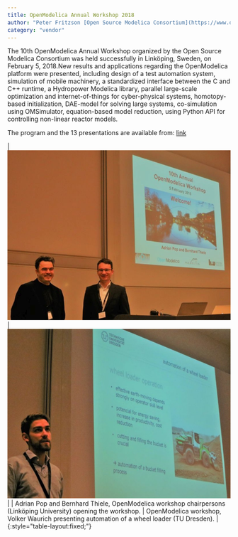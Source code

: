 ```yaml
---
title: OpenModelica Annual Workshop 2018
author: "Peter Fritzson [Open Source Modelica Consortium](https://www.openmodelica.org/)"
category: "vendor"
---
```


The 10th OpenModelica Annual Workshop organized by the Open Source Modelica Consortium
was held successfully in Linköping, Sweden, on February 5, 2018.New results and applications regarding the OpenModelica
platform were presented, including design of a test automation system, simulation of mobile machinery,
a standardized interface between the C and C++ runtime, a Hydropower Modelica library, parallel large-scale
optimization and internet-of-things for cyber-physical systems, homotopy-based initialization,
DAE-model for solving large systems, co-simulation using OMSimulator, equation-based model reduction,
using Python API for controlling non-linear reactor models.

The program and the 13 presentations are available from: [link](https://www.openmodelica.org/events/openmodelica-workshop/openmodelica-program-2018)


| ![](2018-0205-OM-Chars-Adrian-Bernhard-IMG_0279.medium.jpg) | ![](2018-0205-Volker-WaurichIMG_0286.medium.jpg) |
| Adrian Pop and Bernhard Thiele, OpenModelica workshop chairpersons (Linköping University) opening the workshop. | OpenModelica workshop, Volker Waurich presenting automation of a wheel loader (TU Dresden). | 
{:style="table-layout:fixed;"}


